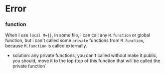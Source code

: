 # Error

### function
When I use `local M={}`, in some file, i can call any `M.function` or global function, but i can't called some `private` functions from `M.function`, because `M.function` is called externally.
- solution: any private functions, you can't called without make it public, you should, move it to the top (top of this function that will be called the private function`

